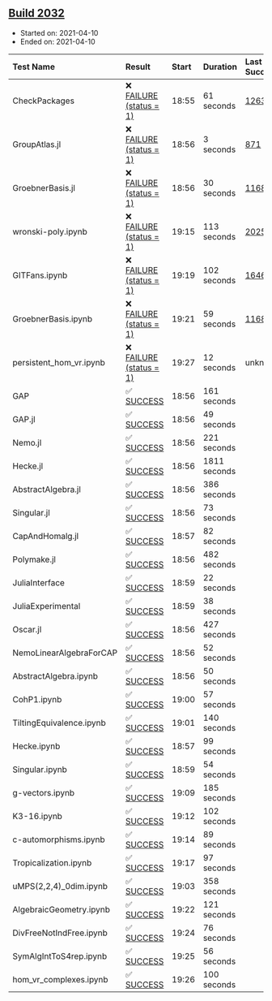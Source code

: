 ## [Build 2032](https://oscarci.mathematik.uni-kl.de/job/oscar-stable/2032/)

* Started on: 2021-04-10
* Ended on: 2021-04-10

| Test Name    | Result | Start | Duration | Last Success | First Failure |
|:-------------|:-------|:------|:---------|:-------------|:--------------|
| CheckPackages | ❌ [FAILURE (status = 1)](https://oscarci.mathematik.uni-kl.de/job/oscar-stable/2032/artifact/logs/build-2032/CheckPackages.log) | 18:55 | 61 seconds | [1263](https://oscarci.mathematik.uni-kl.de/job/oscar-stable/1263/) | [1264](https://oscarci.mathematik.uni-kl.de/job/oscar-stable/1264/) |
| GroupAtlas.jl | ❌ [FAILURE (status = 1)](https://oscarci.mathematik.uni-kl.de/job/oscar-stable/2032/artifact/logs/build-2032/GroupAtlas.jl.log) | 18:56 | 3 seconds | [871](https://oscarci.mathematik.uni-kl.de/job/oscar-stable/871/) | [872](https://oscarci.mathematik.uni-kl.de/job/oscar-stable/872/) |
| GroebnerBasis.jl | ❌ [FAILURE (status = 1)](https://oscarci.mathematik.uni-kl.de/job/oscar-stable/2032/artifact/logs/build-2032/GroebnerBasis.jl.log) | 18:56 | 30 seconds | [1168](https://oscarci.mathematik.uni-kl.de/job/oscar-stable/1168/) | [1169](https://oscarci.mathematik.uni-kl.de/job/oscar-stable/1169/) |
| wronski-poly.ipynb | ❌ [FAILURE (status = 1)](https://oscarci.mathematik.uni-kl.de/job/oscar-stable/2032/artifact/logs/build-2032/wronski-poly.ipynb.log) | 19:15 | 113 seconds | [2025](https://oscarci.mathematik.uni-kl.de/job/oscar-stable/2025/) | [2026](https://oscarci.mathematik.uni-kl.de/job/oscar-stable/2026/) |
| GITFans.ipynb | ❌ [FAILURE (status = 1)](https://oscarci.mathematik.uni-kl.de/job/oscar-stable/2032/artifact/logs/build-2032/GITFans.ipynb.log) | 19:19 | 102 seconds | [1646](https://oscarci.mathematik.uni-kl.de/job/oscar-stable/1646/) | [1647](https://oscarci.mathematik.uni-kl.de/job/oscar-stable/1647/) |
| GroebnerBasis.ipynb | ❌ [FAILURE (status = 1)](https://oscarci.mathematik.uni-kl.de/job/oscar-stable/2032/artifact/logs/build-2032/GroebnerBasis.ipynb.log) | 19:21 | 59 seconds | [1168](https://oscarci.mathematik.uni-kl.de/job/oscar-stable/1168/) | [1169](https://oscarci.mathematik.uni-kl.de/job/oscar-stable/1169/) |
| persistent_hom_vr.ipynb | ❌ [FAILURE (status = 1)](https://oscarci.mathematik.uni-kl.de/job/oscar-stable/2032/artifact/logs/build-2032/persistent_hom_vr.ipynb.log) | 19:27 | 12 seconds | unknown | unknown |
| GAP | ✅ [SUCCESS](https://oscarci.mathematik.uni-kl.de/job/oscar-stable/2032/artifact/logs/build-2032/GAP.log) | 18:56 | 161 seconds |  |  |
| GAP.jl | ✅ [SUCCESS](https://oscarci.mathematik.uni-kl.de/job/oscar-stable/2032/artifact/logs/build-2032/GAP.jl.log) | 18:56 | 49 seconds |  |  |
| Nemo.jl | ✅ [SUCCESS](https://oscarci.mathematik.uni-kl.de/job/oscar-stable/2032/artifact/logs/build-2032/Nemo.jl.log) | 18:56 | 221 seconds |  |  |
| Hecke.jl | ✅ [SUCCESS](https://oscarci.mathematik.uni-kl.de/job/oscar-stable/2032/artifact/logs/build-2032/Hecke.jl.log) | 18:56 | 1811 seconds |  |  |
| AbstractAlgebra.jl | ✅ [SUCCESS](https://oscarci.mathematik.uni-kl.de/job/oscar-stable/2032/artifact/logs/build-2032/AbstractAlgebra.jl.log) | 18:56 | 386 seconds |  |  |
| Singular.jl | ✅ [SUCCESS](https://oscarci.mathematik.uni-kl.de/job/oscar-stable/2032/artifact/logs/build-2032/Singular.jl.log) | 18:56 | 73 seconds |  |  |
| CapAndHomalg.jl | ✅ [SUCCESS](https://oscarci.mathematik.uni-kl.de/job/oscar-stable/2032/artifact/logs/build-2032/CapAndHomalg.jl.log) | 18:57 | 82 seconds |  |  |
| Polymake.jl | ✅ [SUCCESS](https://oscarci.mathematik.uni-kl.de/job/oscar-stable/2032/artifact/logs/build-2032/Polymake.jl.log) | 18:56 | 482 seconds |  |  |
| JuliaInterface | ✅ [SUCCESS](https://oscarci.mathematik.uni-kl.de/job/oscar-stable/2032/artifact/logs/build-2032/JuliaInterface.log) | 18:59 | 22 seconds |  |  |
| JuliaExperimental | ✅ [SUCCESS](https://oscarci.mathematik.uni-kl.de/job/oscar-stable/2032/artifact/logs/build-2032/JuliaExperimental.log) | 18:59 | 38 seconds |  |  |
| Oscar.jl | ✅ [SUCCESS](https://oscarci.mathematik.uni-kl.de/job/oscar-stable/2032/artifact/logs/build-2032/Oscar.jl.log) | 18:56 | 427 seconds |  |  |
| NemoLinearAlgebraForCAP | ✅ [SUCCESS](https://oscarci.mathematik.uni-kl.de/job/oscar-stable/2032/artifact/logs/build-2032/NemoLinearAlgebraForCAP.log) | 18:56 | 52 seconds |  |  |
| AbstractAlgebra.ipynb | ✅ [SUCCESS](https://oscarci.mathematik.uni-kl.de/job/oscar-stable/2032/artifact/logs/build-2032/AbstractAlgebra.ipynb.log) | 18:56 | 50 seconds |  |  |
| CohP1.ipynb | ✅ [SUCCESS](https://oscarci.mathematik.uni-kl.de/job/oscar-stable/2032/artifact/logs/build-2032/CohP1.ipynb.log) | 19:00 | 57 seconds |  |  |
| TiltingEquivalence.ipynb | ✅ [SUCCESS](https://oscarci.mathematik.uni-kl.de/job/oscar-stable/2032/artifact/logs/build-2032/TiltingEquivalence.ipynb.log) | 19:01 | 140 seconds |  |  |
| Hecke.ipynb | ✅ [SUCCESS](https://oscarci.mathematik.uni-kl.de/job/oscar-stable/2032/artifact/logs/build-2032/Hecke.ipynb.log) | 18:57 | 99 seconds |  |  |
| Singular.ipynb | ✅ [SUCCESS](https://oscarci.mathematik.uni-kl.de/job/oscar-stable/2032/artifact/logs/build-2032/Singular.ipynb.log) | 18:59 | 54 seconds |  |  |
| g-vectors.ipynb | ✅ [SUCCESS](https://oscarci.mathematik.uni-kl.de/job/oscar-stable/2032/artifact/logs/build-2032/g-vectors.ipynb.log) | 19:09 | 185 seconds |  |  |
| K3-16.ipynb | ✅ [SUCCESS](https://oscarci.mathematik.uni-kl.de/job/oscar-stable/2032/artifact/logs/build-2032/K3-16.ipynb.log) | 19:12 | 102 seconds |  |  |
| c-automorphisms.ipynb | ✅ [SUCCESS](https://oscarci.mathematik.uni-kl.de/job/oscar-stable/2032/artifact/logs/build-2032/c-automorphisms.ipynb.log) | 19:14 | 89 seconds |  |  |
| Tropicalization.ipynb | ✅ [SUCCESS](https://oscarci.mathematik.uni-kl.de/job/oscar-stable/2032/artifact/logs/build-2032/Tropicalization.ipynb.log) | 19:17 | 97 seconds |  |  |
| uMPS(2,2,4)_0dim.ipynb | ✅ [SUCCESS](https://oscarci.mathematik.uni-kl.de/job/oscar-stable/2032/artifact/logs/build-2032/uMPS-2-2-4-_0dim.ipynb.log) | 19:03 | 358 seconds |  |  |
| AlgebraicGeometry.ipynb | ✅ [SUCCESS](https://oscarci.mathematik.uni-kl.de/job/oscar-stable/2032/artifact/logs/build-2032/AlgebraicGeometry.ipynb.log) | 19:22 | 121 seconds |  |  |
| DivFreeNotIndFree.ipynb | ✅ [SUCCESS](https://oscarci.mathematik.uni-kl.de/job/oscar-stable/2032/artifact/logs/build-2032/DivFreeNotIndFree.ipynb.log) | 19:24 | 76 seconds |  |  |
| SymAlgIntToS4rep.ipynb | ✅ [SUCCESS](https://oscarci.mathematik.uni-kl.de/job/oscar-stable/2032/artifact/logs/build-2032/SymAlgIntToS4rep.ipynb.log) | 19:25 | 56 seconds |  |  |
| hom_vr_complexes.ipynb | ✅ [SUCCESS](https://oscarci.mathematik.uni-kl.de/job/oscar-stable/2032/artifact/logs/build-2032/hom_vr_complexes.ipynb.log) | 19:26 | 100 seconds |  |  |
